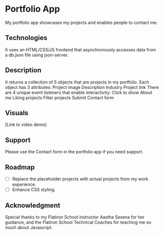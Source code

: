 # Portfolio App

My portfolio app showcases my projects and enables people to contact me.

## Technologies
It uses an HTML/CSS/JS frontend that asynchronously accesses data from a db.json file using json-server. 

## Description
It returns a collection of 5 objects that are projects in my portfolio. Each object has 3 attributes:
Project image
Description
Industry
Project link
There are 4 unique event listeners that enable interactivity:
Click to show About me
Liking projects
Filter projects
Submit Contact form

## Visuals
[Link to video demo]

## Support
Please use the Contact form in the portfolio app if you need support.

## Roadmap
- [ ] Replace the placeholder projects with actual projects from my work experience.
- [ ] Enhance CSS styling.

## Acknowledgment
Special thanks to my Flatiron School instructor Aastha Sexena for her guidance, and the Flatiron School Technical Coaches for teaching me so much about Javascript.

